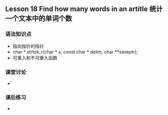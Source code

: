 ## Lesson 18 Find how many words in an artitle 统计一个文本中的单词个数


### 语法知识点
* 指向指针的指针
* char * strtok_r(char * s, const char * delim, char **saveptr);
* 可重入和不可重入函数
	
### 课堂讨论
*
	
### 课后练习
* 	